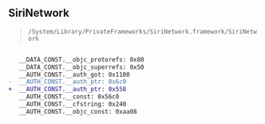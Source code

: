## SiriNetwork

> `/System/Library/PrivateFrameworks/SiriNetwork.framework/SiriNetwork`

```diff

   __DATA_CONST.__objc_protorefs: 0x80
   __DATA_CONST.__objc_superrefs: 0x50
   __AUTH_CONST.__auth_got: 0x1100
-  __AUTH_CONST.__auth_ptr: 0x6c0
+  __AUTH_CONST.__auth_ptr: 0x558
   __AUTH_CONST.__const: 0x56c0
   __AUTH_CONST.__cfstring: 0x240
   __AUTH_CONST.__objc_const: 0xaa08

```
